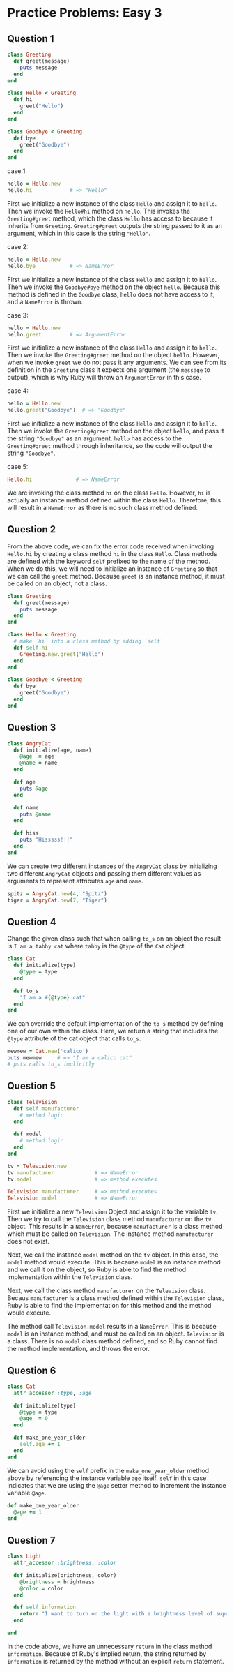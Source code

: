 # Practice Problems: Easy 3

## Question 1

```ruby
class Greeting
  def greet(message)
    puts message
  end
end

class Hello < Greeting
  def hi
    greet("Hello")
  end
end

class Goodbye < Greeting
  def bye
    greet("Goodbye")
  end
end
```

case 1:

```ruby
hello = Hello.new
hello.hi            # => "Hello"
```

First we initialize a new instance of the class `Hello` and assign it to `hello`. Then we invoke the `Hello#hi` method on `hello`. This invokes the `Greeting#greet` method, which the class `Hello` has access to because it inherits from `Greeting`. `Greeting#greet` outputs the string passed to it as an argument, which in this case is the string `"Hello"`.

case 2:

```ruby
hello = Hello.new
hello.bye           # => NameError
```

First we initialize a new instance of the class `Hello` and assign it to `hello`. Then we invoke the `Goodbye#bye` method on the object `hello`. Because this method is defined in the `Goodbye` class, `hello` does not have access to it, and a `NameError` is thrown.

case 3:

```ruby
hello = Hello.new
hello.greet         # => ArgumentError
```

First we initialize a new instance of the class `Hello` and assign it to `hello`. Then we invoke the `Greeting#greet` method on the object `hello`. However, when we invoke `greet` we do not pass it any arguments. We can see from its definition in the `Greeting` class it expects one argument (the `message` to output), which is why Ruby will throw an `ArgumentError` in this case.

case 4:

```ruby
hello = Hello.new
hello.greet("Goodbye")  # => "Goodbye"
```

First we initialize a new instance of the class `Hello` and assign it to `hello`. Then we invoke the `Greeting#greet` method on the object `hello`, and pass it the string `"Goodbye"` as an argument. `hello` has access to the `Greeting#greet` method through inheritance, so the code will output the string `"Goodbye"`.

case 5:

```ruby
Hello.hi              # => NameError
```

We are invoking the class method `hi` on the class `Hello`. However, `hi` is actually an instance method defined within the class `Hello`. Therefore, this will result in a `NameError` as there is no such class method defined.

## Question 2

From the above code, we can fix the error code received when invoking `Hello.hi` by creating a class method `hi` in the class `Hello`. Class methods are defined with the keyword `self` prefixed to the name of the method. When we do this, we will need to initialize an instance of `Greeting` so that we can call the `greet` method. Because `greet` is an instance method, it must be called on an object, not a class.

```ruby
class Greeting
  def greet(message)
    puts message
  end
end

class Hello < Greeting
  # make `hi` into a class method by adding `self`
  def self.hi
    Greeting.new.greet("Hello")
  end
end

class Goodbye < Greeting
  def bye
    greet("Goodbye")
  end
end
```

## Question 3

```ruby
class AngryCat
  def initialize(age, name)
    @age  = age
    @name = name
  end

  def age
    puts @age
  end

  def name
    puts @name
  end

  def hiss
    puts "Hisssss!!!"
  end
end
```

We can create two different instances of the `AngryCat` class by initializing two different `AngryCat` objects and passing them different values as arguments to represent attributes `age` and `name`.

```ruby
spitz = AngryCat.new(4, "Spitz")
tiger = AngryCat.new(7, "Tiger")
```

## Question 4

Change the given class such that when calling `to_s` on an object the result is `I am a tabby cat` where `tabby` is the `@type` of the `Cat` object.

```ruby
class Cat
  def initialize(type)
    @type = type
  end

  def to_s
    "I am a #{@type} cat"
  end
end
```

We can override the default implementation of the `to_s` method by defining one of our own within the class. Here, we return a string that includes the `@type` attribute of the cat object that calls `to_s`.

```ruby
mewmew = Cat.new('calico')
puts mewmew     # => "I am a calico cat"
# puts calls to_s implicitly
```

## Question 5

```ruby
class Television
  def self.manufacturer
    # method logic
  end

  def model
    # method logic
  end
end

tv = Television.new
tv.manufacturer             # => NameError
tv.model                    # => method executes

Television.manufacturer     # => method executes
Television.model            # => NameError
```

First we initialize a new `Television` Object and assign it to the variable `tv`. Then we try to call the `Television` class method `manufacturer` on the `tv` object. This results in a `NameError`, because `manufacturer` is a class method which must be called on `Television`. The instance method `manufacturer` does not exist.

Next, we call the instance `model` method on the `tv` object. In this case, the `model` method would execute. This is because `model` is an instance method and we call it on the object, so Ruby is able to find the method implementation within the `Television` class.

Next, we call the class method `manufacturer` on the `Television` class. Becaus `manufacturer` is a class method defined within the `Television` class, Ruby is able to find the implementation for this method and the method would execute.

The method call `Television.model` results in a `NameError`. This is because `model` is an instance method, and must be called on an object. `Television` is a class. There is no `model` class method defined, and so Ruby cannot find the method implementation, and throws the error.

## Question 6

```ruby
class Cat
  attr_accessor :type, :age

  def initialize(type)
    @type = type
    @age  = 0
  end

  def make_one_year_older
    self.age += 1
  end
end
```

We can avoid using the `self` prefix in the `make_one_year_older` method above by referencing the instance variable `age` itself. `self` in this case indicates that we are using the `@age` setter method to increment the instance variable `@age`.

```ruby
def make_one_year_older
  @age += 1
end
```

## Question 7

```ruby
class Light
  attr_accessor :brightness, :color

  def initialize(brightness, color)
    @brightness = brightness
    @color = color
  end

  def self.information
    return "I want to turn on the light with a brightness level of super high and a color of green"
  end

end
```

In the code above, we have an unnecessary `return` in the class method `information`. Because of Ruby's implied return, the string returned by `information` is returned by the method without an explicit `return` statement.

